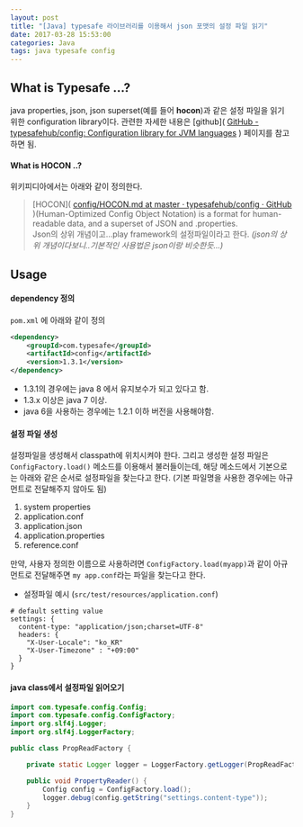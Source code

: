 ```yaml
---
layout: post
title: "[Java] typesafe 라이브러리를 이용해서 json 포맷의 설정 파일 읽기"
date: 2017-03-28 15:53:00
categories: Java
tags: java typesafe config
---
```


## What is Typesafe …?
java properties, json, json superset(예를 들어 **hocon**)과 같은 설정 파일을 읽기 위한 configuration library이다.
관련한 자세한 내용은 [github]( [GitHub - typesafehub/config: Configuration library for JVM languages](https://github.com/typesafehub/config) ) 페이지를 참고하면 됨.

#### What is HOCON ..?
위키피디아에서는 아래와 같이 정의한다.
> [HOCON]( [config/HOCON.md at master · typesafehub/config · GitHub](https://github.com/typesafehub/config/blob/master/HOCON.md) )(Human-Optimized Config Object Notation) is a format for human-readable data, and a superset of JSON and .properties.  
Json의 상위 개념이고…play framework의 설정파일이라고 한다.
_(json의 상위 개념이다보니..기본적인 사용법은 json이랑 비슷한듯…)_

## Usage
#### dependency 정의
`pom.xml` 에 아래와 같이 정의
```xml
<dependency>
    <groupId>com.typesafe</groupId>
    <artifactId>config</artifactId>
    <version>1.3.1</version>
</dependency>
```

* 1.3.1의 경우에는 java 8 에서 유지보수가 되고 있다고 함.
* 1.3.x 이상은 java 7 이상.
* java 6을 사용하는 경우에는 1.2.1 이하 버전을 사용해야함.

#### 설정 파일 생성
설정파일을 생성해서 classpath에 위치시켜야 한다.
그리고 생성한 설정 파일은 `ConfigFactory.load()` 메소드를 이용해서 불러들이는데, 해당 메소드에서 기본으로는 아래와 같은 순서로 설정파일을 찾는다고 한다. (기본 파일명을 사용한 경우에는 아규먼트로 전달해주지 않아도 됨)
1. system properties
2. application.conf 
3. application.json
4. application.properties
5. reference.conf

만약, 사용자 정의한 이름으로 사용하려면 `ConfigFactory.load(myapp)`과 같이 아규먼트로 전달해주면 `my app.conf`라는 파일을 찾는다고 한다.

* 설정파일 예시  (`src/test/resources/application.conf`)
```
# default setting value
settings: {
  content-type: "application/json;charset=UTF-8"
  headers: {
    "X-User-Locale": "ko_KR"
    "X-User-Timezone" : "+09:00"
  }
}
```


#### java class에서 설정파일 읽어오기
```java
import com.typesafe.config.Config;
import com.typesafe.config.ConfigFactory;
import org.slf4j.Logger;
import org.slf4j.LoggerFactory;

public class PropReadFactory {

    private static Logger logger = LoggerFactory.getLogger(PropReadFactory.class);

    public void PropertyReader() {
        Config config = ConfigFactory.load();
        logger.debug(config.getString("settings.content-type"));
    }
}
```


